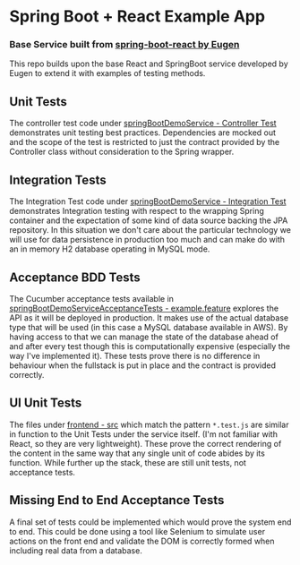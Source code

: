# Spring Boot + React Example App

### Base Service built from [spring-boot-react by Eugen](https://github.com/eugenp/tutorials/tree/master/spring-boot-modules/spring-boot-react)

This repo builds upon the base React and SpringBoot service developed by Eugen to extend it with examples of testing
methods.

## Unit Tests

The controller test code
under [springBootDemoService - Controller Test](springBootDemoService/src/test/java/com/bellj/springBootDemoService/controller/ClientsControllerTest.java)
demonstrates unit testing best practices.
Dependencies are mocked out and the scope of the test is restricted to just the contract provided by the Controller
class without consideration to the Spring wrapper.

## Integration Tests

The Integration Test code
under [springBootDemoService - Integration Test](springBootDemoService/src/test/java/com/bellj/springBootDemoService/SpringBootDemoServiceIntegrationTests.java)
demonstrates Integration testing with respect to the wrapping Spring container and the expectation of some kind of data
source backing the JPA repository.
In this situation we don't care about the particular technology we will use for data persistence in production too much
and can make do with an in memory H2 database operating in MySQL mode.

## Acceptance BDD Tests

The Cucumber acceptance tests available
in [springBootDemoServiceAcceptanceTests - example.feature](springBootDemoServiceAcceptanceTests/src/test/resources/features/example.feature)
explores the API as it will be deployed in production.
It makes use of the actual database type that will be used (in this case a MySQL database available in AWS). By having
access to that we can manage the state of the database ahead of and after every test though this is computationally
expensive (especially the way I've implemented it).
These tests prove there is no difference in behaviour when the fullstack is put in place and the contract is provided
correctly.

## UI Unit Tests

The files under [frontend - src](frontend/src) which match the pattern ```*.test.js``` are similar in function to the
Unit Tests under the service itself. (I'm not familiar with React, so they are very lightweight).
These prove the correct rendering of the content in the same way that any single unit of code abides by its function.
While further up the stack, these are still unit tests, not acceptance tests.

## Missing End to End Acceptance Tests

A final set of tests could be implemented which would prove the system end to end. This could be done using a tool like
Selenium to simulate user actions on the front end and validate the DOM is correctly formed when including real data
from a database.

